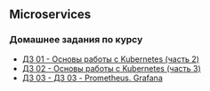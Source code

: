 ## Microservices

### Домашнее задания по курсу

* [ДЗ 01 - Основы работы с Kubernetes (часть 2)](https://github.com/Axelli/otus/tree/master/homework01)
* [ДЗ 02 - Основы работы с Kubernetes (часть 3)](https://github.com/Axelli/otus/tree/master/homework02)
* [ДЗ 03 - ДЗ 03 - Prometheus. Grafana](https://github.com/Axelli/otus/tree/master/homework03)
